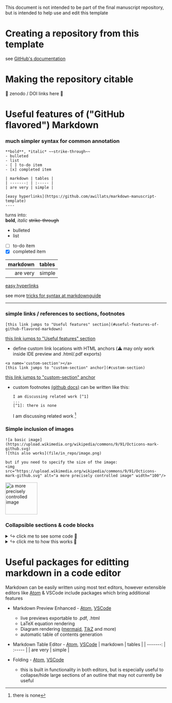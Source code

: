 This document is not intended to be part of the final manuscript repository, but is intended to help use and edit this template

# Creating a repository from this template
see [GitHub's documentation](https://docs.github.com/en/repositories/creating-and-managing-repositories/creating-a-repository-from-a-template)

# Making the repository citable
🚧 zenodo / DOI links here 🚧 


# Useful features of ("GitHub flavored") Markdown
### much simpler syntax for common annotation
  ```
  **bold**, *italic* ~~strike-through~~
  - bulleted
  - list
  - [ ] to-do item
  - [x] completed item

  | markdown | tables |
  | -------: | :----- |
  | are very | simple |

  [easy hyperlinks](https://github.com/awillats/markdown-manuscript-template)
  ----
  ```
turns into:  
**bold**, *italic* ~~strike-through~~
- bulleted
- list
- [ ] to-do item
- [x] completed item

| markdown | tables |
| -------: | :----- |
| are very | simple |  

[easy hyperlinks](https://github.com/awillats/markdown-manuscript-template)  

see more [tricks for syntax at markdownguide](https://www.markdownguide.org/extended-syntax/)

---

### simple links / references to sections, footnotes
  ```
  [this link jumps to "Useful features" section](#useful-features-of-github-flavored-markdown)
  ```
  [this link jumps to "Useful features" section](#useful-features-of-github-flavored-markdown)

  - define custom link locations with HTML anchors (:warning: may only work inside IDE preview and .html/.pdf exports)
  ```
  <a name='custom-section'></a>
  [this link jumps to "custom-section" anchor](#custom-section)
  ```
  [this link jumps to "custom-section" anchor](#custom-section)

- custom footnotes [(github docs)](https://docs.github.com/en/get-started/writing-on-github/getting-started-with-writing-and-formatting-on-github/basic-writing-and-formatting-syntax#footnotes) can be written like this:
  ```
  I am discussing related work [^1]
  ...
  [^1]: there is none
  ```
  I am discussing related work [^1]
  [^1]: there is none

### Simple inclusion of images
  ```
  ![a basic image](https://upload.wikimedia.org/wikipedia/commons/9/91/Octicons-mark-github.svg)
  ![this also works](file/in_repo/image.png)

  but if you need to specify the size of the image:
  <img src="https://upload.wikimedia.org/wikipedia/commons/9/91/Octicons-mark-github.svg" alt="a more precisely controlled image" width="100"/>
  ```
  <img src="https://upload.wikimedia.org/wikipedia/commons/9/91/Octicons-mark-github.svg" alt="a more precisely controlled image" width="100"/>

### Collapsible sections & code blocks

<details><summary>↪️ click me to see some code 🤖</summary>

```python
# make sure to leave a line between summary and the start of the code block
def use_code_blocks():
  print("I love syntax highlighting")
  print("wouldn't it be great to mix code in with other text?")
```
</details>

<details><summary>↪️ click me to how this works 🤖</summary>

```
<details><summary>↪️ click me to see some code 🤖</summary>

'''python
# make sure to leave a line between summary and the start of the code block
def use_code_blocks():
  print("I love syntax highlighting")
  print("wouldn't it be great to mix code in with other text?")
'''
</details>
```

but use backticks ` in place of apostrophes '

see more discussion [pierrejoubert73/markdown-details-collapsible.md](https://gist.github.com/pierrejoubert73/902cc94d79424356a8d20be2b382e1ab)
</details>


# Useful packages for editting markdown in a code editor
Markdown can be easily written using most text editors, however extensible editors like [Atom](https://atom.io/) & VSCode include packages which bring additional features

- Markdown Preview Enhanced - [Atom](https://atom.io/packages/markdown-preview-enhanced), [VSCode](https://marketplace.visualstudio.com/items?itemName=shd101wyy.markdown-preview-enhanced)
  - live previews exportable to .pdf, .html
  - LaTeX equation rendering
  - Diagram rendering ([mermaid](https://mermaid-js.github.io/mermaid/#/), [TikZ](https://github.com/pgf-tikz/pgf) and more)
  - automatic table of contents generation

- Markdown Table Editor - [Atom](https://github.com/susisu/atom-markdown-table-editor), [VSCode](https://marketplace.visualstudio.com/items?itemName=TakumiI.markdowntable)
  | markdown | tables |
  | -------: | :----- |
  | are very | simple |

- Folding - [Atom](https://flight-manual.atom.io/using-atom/sections/folding/), [VSCode](https://code.visualstudio.com/docs/editor/codebasics#_folding)
  - this is built in functionality in both editors, but is especially useful to collapse/hide large sections of an outline that may not currently be useful


